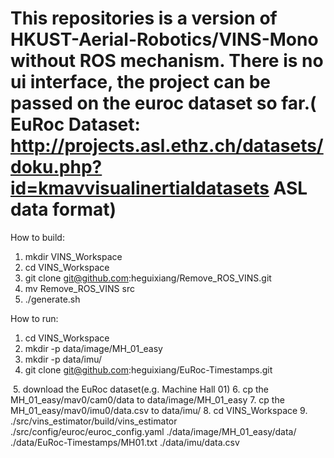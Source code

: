 # This  repositories is a version of HKUST-Aerial-Robotics/VINS-Mono without ROS mechanism. There is no ui interface, the project can be passed on the euroc dataset so far.( EuRoc Dataset: http://projects.asl.ethz.ch/datasets/doku.php?id=kmavvisualinertialdatasets ASL data format)

How to build:
  1. mkdir VINS_Workspace
  2. cd VINS_Workspace
  3. git clone git@github.com:heguixiang/Remove_ROS_VINS.git
  4. mv Remove_ROS_VINS src
  5. ./generate.sh
 
How to run:
  1. cd VINS_Workspace
  2. mkdir -p data/image/MH_01_easy
  3. mkdir -p data/imu/
  4. git clone git@github.com:heguixiang/EuRoc-Timestamps.git
  
  5. download the EuRoc dataset(e.g. Machine Hall 01)
  6. cp the MH_01_easy/mav0/cam0/data to data/image/MH_01_easy
  7. cp the MH_01_easy/mav0/imu0/data.csv to data/imu/
  8. cd VINS_Workspace
  9. ./src/vins_estimator/build/vins_estimator ./src/config/euroc/euroc_config.yaml ./data/image/MH_01_easy/data/ ./data/EuRoc-Timestamps/MH01.txt ./data/imu/data.csv
  
